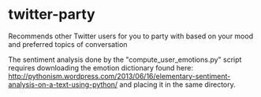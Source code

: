twitter-party
=============

Recommends other Twitter users for you to party with based on your mood and preferred topics of conversation

The sentiment analysis done by the "compute_user_emotions.py" script requires downloading the emotion dictionary found here: http://pythonism.wordpress.com/2013/06/16/elementary-sentiment-analysis-on-a-text-using-python/ and placing it in the same directory.
